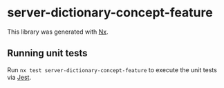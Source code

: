 # server-dictionary-concept-feature

This library was generated with [Nx](https://nx.dev).

## Running unit tests

Run `nx test server-dictionary-concept-feature` to execute the unit tests via [Jest](https://jestjs.io).
